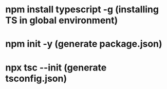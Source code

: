 # npm install typescript -g (installing TS in global environment)

# npm init -y (generate package.json)

# npx tsc --init (generate tsconfig.json)
